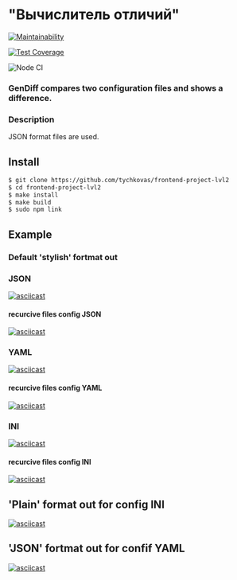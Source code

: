 # "Вычислитель отличий"
[![Maintainability](https://api.codeclimate.com/v1/badges/9bea08fa6ac93b2fd866/maintainability)](https://codeclimate.com/github/tychkovas/frontend-project-lvl2/maintainability) 

[![Test Coverage](https://api.codeclimate.com/v1/badges/9bea08fa6ac93b2fd866/test_coverage)](https://codeclimate.com/github/tychkovas/frontend-project-lvl2/test_coverage)

![Node CI](https://github.com/tychkovas/frontend-project-lvl2/workflows/Node.js%20CI/badge.svg)

### GenDiff compares two configuration files and shows a difference.

### Description
JSON format files are used.

## Install

```sh
$ git clone https://github.com/tychkovas/frontend-project-lvl2
$ cd frontend-project-lvl2
$ make install
$ make build
$ sudo npm link
```

## Example 
### Default 'stylish' fortmat out
### JSON
[![asciicast](https://asciinema.org/a/329147.svg)](https://asciinema.org/a/329147)
#### recurcive files config JSON
[![asciicast](https://asciinema.org/a/333717.svg)](https://asciinema.org/a/333717)

### YAML
[![asciicast](https://asciinema.org/a/O2MamekoBKa00LoJ7zCOn9eBE.svg)](https://asciinema.org/a/O2MamekoBKa00LoJ7zCOn9eBE)
#### recurcive files config YAML
[![asciicast](https://asciinema.org/a/333719.svg)](https://asciinema.org/a/333719)

### INI
[![asciicast](https://asciinema.org/a/332658.svg)](https://asciinema.org/a/332658)
#### recurcive files config INI
[![asciicast](https://asciinema.org/a/333720.svg)](https://asciinema.org/a/333720)

## 'Plain' format out for config INI
[![asciicast](https://asciinema.org/a/333948.svg)](https://asciinema.org/a/333948)

## 'JSON' fortmat out for confif YAML
[![asciicast](https://asciinema.org/a/334582.svg)](https://asciinema.org/a/334582)